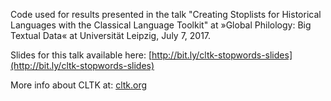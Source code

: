 Code used for results presented in the talk "Creating Stoplists for Historical Languages with the Classical Language Toolkit" at »Global Philology: Big Textual Data« at Universität Leipzig, July 7, 2017.

Slides for this talk available here:
[http://bit.ly/cltk-stopwords-slides](http://bit.ly/cltk-stopwords-slides)

More info about CLTK at:
[cltk.org](cltk.org)
